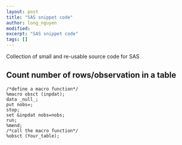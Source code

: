 ```yaml
---
layout: post
title: "SAS snippet code"
author: long_nguyen
modified:
excerpt: "SAS snippet code"
tags: []
---
```

Collection of small and re-usable source code for SAS
## Count number of rows/observation in a table
```SAS
/*define a macro function*/
%macro obsct (inpdat);
data _null_;
put nobs=;
stop;
set &inpdat nobs=nobs;
run;
%mend;
/*call the macro function*/
%obsct (Your_table); 
```
